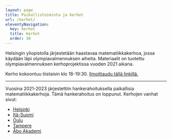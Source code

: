 ```yaml
---
layout: page
title: Paikallistoiminta ja kerhot
url: /kerhot/
eleventyNavigation:
  key: kerhot
  title: Kerhot
  order: 30
---
```


Helsingin yliopistolla järjestetään haastavaa matematiikkakerhoa, jossa käydään läpi olympiavalmennuksen aiheita. Materiaalit on tuotettu olympiavalmennuksen kerhoprojektissa vuoden 2021 aikana.

Kerho kokoontuu tiistaisin klo 18-19:30. [Ilmoittaudu tällä linkillä.](https://www.lyyti.fi/reg/Lukion_matikkakerho_syksy_2023_0589)

---------

Vuosina 2021-2023 järjestettiin hankerahoituksella paikallisia matematiikkakerhoja. Tämä hankerahoitus on loppunut.
Kerhojen vanhat sivut:

- [Helsinki](helsinki/)
- [Itä-Suomi](ita-suomi/)
- [Oulu](oulu/)
- [Tampere](tampere/)
- [Åbo Akademi](abo/)
